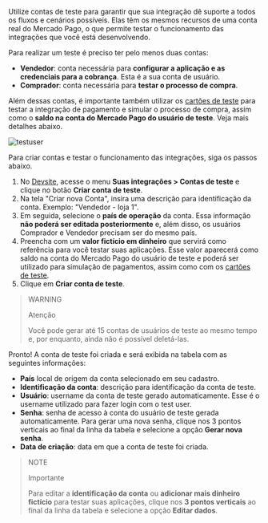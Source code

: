 Utilize contas de teste para garantir que sua integração dê suporte a todos os fluxos e cenários possíveis. Elas têm os mesmos recursos de uma conta real do Mercado Pago, o que permite testar o funcionamento das integrações que você está desenvolvendo.

Para realizar um teste é preciso ter pelo menos duas contas: 

* **Vendedor**: conta necessária para **configurar a aplicação e as credenciais para a cobrança**. Esta é a sua conta de usuário.
* **Comprador**: conta necessária para **testar o processo de compra**.

Além dessas contas, é importante também utilizar os [cartões de teste](/developers/pt/guides/additional-content/testing/test-cards) para testar a integração de pagamento e simular o processo de compra, assim como o **saldo na conta do Mercado Pago do usuário de teste**. Veja mais detalhes abaixo.

![testuser](test-user/create-test-users-pt.png)

Para criar contas e testar o funcionamento das integrações, siga os passos abaixo.

1. No [Devsite](/developers/pt/docs), acesse o menu **Suas integrações > Contas de teste** e clique no botão **Criar conta de teste**.
2. Na tela "Criar nova Conta", insira uma descrição para identificação da conta. Exemplo: "Vendedor - loja 1".
3. Em seguida, selecione o **país de operação** da conta. Essa informação **não poderá ser editada posteriormente** e, além disso, os usuários Comprador e Vendedor precisam ser do mesmo país.
4. Preencha com um **valor fictício em dinheiro** que servirá como referência para você testar suas aplicações. Esse valor aparecerá como saldo na conta do Mercado Pago do usuário de teste e poderá ser utilizado para simulação de pagamentos, assim como com os [cartões de teste](/developers/pt/guides/additional-content/testing/test-cards).
5. Clique em **Criar conta de teste**. 

> WARNING
>
> Atenção
>
> Você pode gerar até 15 contas de usuários de teste ao mesmo tempo e, por enquanto, ainda não é possível deletá-las.

Pronto! A conta de teste foi criada e será exibida na tabela com as seguintes informações:

* **País** local de origem da conta selecionado em seu cadastro.
* **Identificação da conta**: descrição para identificação da conta de teste.
* **Usuário**: username da conta de teste gerado automaticamente. Esse é o username utilizado para fazer login com o test user.
* **Senha**: senha de acesso à conta do usuário de teste gerada automaticamente. Para gerar uma nova senha, clique nos 3 pontos verticais ao final da linha da tabela e selecione a opção **Gerar nova senha**.
* **Data de criação**: data em que a conta de teste foi criada. 

> NOTE
>
> Importante
>
> Para editar a **identificação da conta** ou **adicionar mais dinheiro fictício** para testar suas aplicações, clique nos **3 pontos verticais** ao final da linha da tabela e selecione a opção **Editar dados**.
